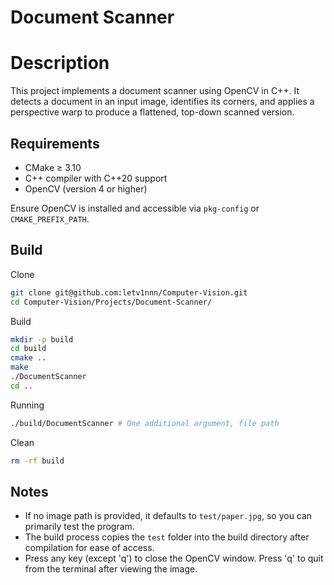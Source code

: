 # Document Scanner

# Description
This project implements a document scanner using OpenCV in C++. It detects a document in an input image, identifies its corners, and applies a perspective warp to produce a flattened, top-down scanned version.

## Requirements

- CMake ≥ 3.10
- C++ compiler with C++20 support
- OpenCV (version 4 or higher)

Ensure OpenCV is installed and accessible via `pkg-config` or `CMAKE_PREFIX_PATH`.

## Build
Clone
```bash
git clone git@github.com:letv1nnn/Computer-Vision.git
cd Computer-Vision/Projects/Document-Scanner/
```
Build
```bash
mkdir -p build
cd build
cmake ..
make
./DocumentScanner
cd .. 
```

Running
```bash
./build/DocumentScanner # One additional argument, file path
```

Clean
```bash
rm -rf build
```

## Notes

- If no image path is provided, it defaults to `test/paper.jpg`, so you can primarily test the program.
- The build process copies the `test` folder into the build directory after compilation for ease of access.
- Press any key (except 'q') to close the OpenCV window. Press 'q' to quit from the terminal after viewing the image.


